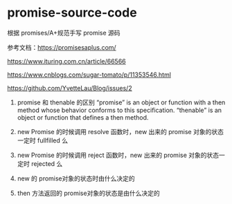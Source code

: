 # promise-source-code

根据 promises/A+规范手写 promise 源码

参考文档：https://promisesaplus.com/

https://www.ituring.com.cn/article/66566

https://www.cnblogs.com/sugar-tomato/p/11353546.html

https://github.com/YvetteLau/Blog/issues/2

1. promise 和 thenable 的区别
   “promise” is an object or function with a then method whose behavior conforms to this specification.
   “thenable” is an object or function that defines a then method.

2. new Promise 的时候调用 resolve 函数时，new 出来的 promise 对象的状态一定时 fullfilled 么

3. new Promise 的时候调用 reject 函数时，new 出来的 promise 对象的状态一定时 rejected 么

4. new 的 promise对象的状态时由什么决定的

5. then 方法返回的 promise对象的状态是由什么决定的
